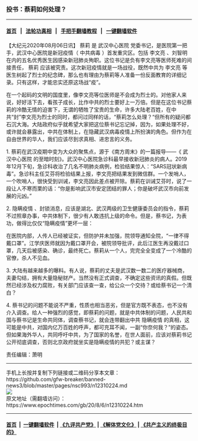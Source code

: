 ### 投书：蔡莉如何处理？
------------------------

#### [首页](https://github.com/gfw-breaker/banned-news3/blob/master/README.md) &nbsp;&nbsp;|&nbsp;&nbsp; [法轮功真相](https://github.com/begood0513/basic/blob/master/README.md)  &nbsp;&nbsp;|&nbsp;&nbsp; [手把手翻墙教程](https://github.com/gfw-breaker/guides/wiki)  &nbsp;&nbsp;|&nbsp;&nbsp; [一键翻墙软件](https://github.com/gfw-breaker/nogfw/blob/master/README.md)  



<div><p>
 【大纪元2020年08月06日讯】
 <ok href="https://www.epochtimes.com/gb/tag/%E8%94%A1%E8%8E%89.html">
  蔡莉
 </ok>
 是
 <ok href="https://www.epochtimes.com/gb/tag/%E6%AD%A6%E6%B1%89%E4%B8%AD%E5%BF%83%E5%8C%BB%E9%99%A2.html">
  武汉中心医院
 </ok>
 党委书记，是医院第一把手，武汉中心医院是新冠疫情（
 <ok href="https://www.epochtimes.com/gb/tag/%E4%B8%AD%E5%85%B1%E7%97%85%E6%AF%92.html">
  中共病毒
 </ok>
 ）首发重灾区。包括
 <ok href="https://www.epochtimes.com/gb/tag/%E6%9D%8E%E6%96%87%E4%BA%AE.html">
  李文亮
 </ok>
 、刘智明在内的五名优秀医生因感染新冠肺炎殉职。这位书记是负有李文亮等医师死难的间接责任，
 <ok href="https://www.epochtimes.com/gb/tag/%E8%94%A1%E8%8E%89.html">
  蔡莉
 </ok>
 应该被究责。这次新冠疫情就是一场战役，既然中共为
 <ok href="https://www.epochtimes.com/gb/tag/%E6%9D%8E%E6%96%87%E4%BA%AE.html">
  李文亮
 </ok>
 等医生树起了烈士的纪念碑，那么也有理由为蔡莉等人准备一份反面教育的详细记录。只有这样，才能忠实还原这场战“疫”。
</p>
<p>
 在一个起码的文明的国度里，像李文亮等位医师是不会成为烈士的。对他家人来说，好好活下去，看孩子成长，比作中共的烈士要好上一万倍。但是在这位书记蔡莉的冷酷无情的迫害下，无谓的牺牲了宝贵的生命，许多大陆老百姓，在中共“封”李文亮为烈士的同时，都问过同样的话，“蔡莉怎么处理？“但所有的疑问都石沉大海。大陆政府似乎就希望大家把这位蔡书记忘记掉，因为，如果处理不好，或许就会暴露出，中共在体制上，在隐藏武汉病毒疫情上所扮演的角色。但作为在自由世界的华人，我们应该尽到求真相、进忠言的义务。
</p>
<p>
 1. 蔡莉在武汉疫期中变为大众的聚焦点，源于《南方周末》的一篇报导——《
 <ok href="https://www.epochtimes.com/gb/tag/%E6%AD%A6%E6%B1%89%E4%B8%AD%E5%BF%83%E5%8C%BB%E9%99%A2.html">
  武汉中心医院
 </ok>
 的至暗时刻》。武汉中心医院急诊科最早接收新冠肺炎的病人。2019年12月下旬，急诊科收治了几名不明肺炎病例，检验结果惊人：“SARS冠状新病毒”。急诊科主任艾芬将检验结果上报，李文亮把结果发到微信群。一个发哨人，一个吹哨人，很快受到训诫，李文亮因此差点被开除。蔡莉在训诫艾芬时，说了一段让人不寒而栗的话：“你是影响武汉市安定团结的罪人；你是破坏武汉市向前发展的元凶。”
</p>
<p>
 2.
 <ok href="https://www.epochtimes.com/gb/tag/%E9%9A%90%E7%9E%92%E7%96%AB%E6%83%85.html">
  隐瞒疫情
 </ok>
 、封锁消息，应该是湖北、武汉两级的卫生健康委员会的指令，蔡莉不过照章办事，中共体制下，很少有人敢违抗上级的命令。但是，蔡书记，为表功，做得比仅仅“隐瞒疫情”更坏一层：
</p>
<p>
 在医院内部，人传人已经被证实，但防护并未加强，院领导通知全院，“一律不得戴口罩”。江学庆医师就因为戴口罩开会，被院领导批评，此后江医生再没戴过口罩，几天后被感染、确诊，最终死亡。蔡莉从一个人，完完全全变成了一个冷酷的官僚，杀人不见血。
</p>
<p>
 3. 大陆有越来越多的曝料。有人说，蔡莉的丈夫是武汉数一数二的医疗器械商，夫妻勾结，拥有大量隐秘财产。当然没有正式调查，不确定这些资讯的真假。但既然已经涉及权力腐败，有关部门应该查一查，给公众一个交待？或给蔡书记一个清白？
</p>
<p>
 4. 蔡书记的问题不能说不严重，性质也相当恶劣，但是官方既不表态，也不没有介入调查。给人一种强烈的感觉，即蔡莉的问题，就是中共体制的问题，人民共和国与蔡书记是生命共同体，调查蔡书记，就会连带翻出中共
 <ok href="https://www.epochtimes.com/gb/tag/%E9%9A%90%E7%9E%92%E7%96%AB%E6%83%85.html">
  隐瞒疫情
 </ok>
 的真相，这可能是中共，对国内亿万百姓的呼声，都可充耳不闻，一副“你奈何我？”的姿态。但如果海外华人，共同呼吁中共，为了国家的名誉，在世人面前，应该对蔡莉书记公开彻底调查，否则北京政府就坐实是隐瞒疫情的共犯？或主谋？
</p>
<p>
 责任编辑：萧明
</p>
</div>
<hr/>
手机上长按并复制下列链接或二维码分享本文章：<br/>
https://github.com/gfw-breaker/banned-news3/blob/master/pages/nsc993/n12310224.md <br/>
<a href='https://github.com/gfw-breaker/banned-news3/blob/master/pages/nsc993/n12310224.md'><img src='https://github.com/gfw-breaker/banned-news3/blob/master/pages/nsc993/n12310224.md.png'/></a> <br/>
原文地址（需翻墙访问）：https://www.epochtimes.com/gb/20/8/6/n12310224.htm


------------------------
#### [首页](https://github.com/gfw-breaker/banned-news3/blob/master/README.md) &nbsp;|&nbsp; [一键翻墙软件](https://github.com/gfw-breaker/nogfw/blob/master/README.md) &nbsp;| [《九评共产党》](https://github.com/gfw-breaker/9ping.md/blob/master/README.md#九评之一评共产党是什么) | [《解体党文化》](https://github.com/gfw-breaker/jtdwh.md/blob/master/README.md) | [《共产主义的终极目的》](https://github.com/gfw-breaker/gczydzjmd.md/blob/master/README.md)


<img src='http://gfw-breaker.win/banned-news3/pages/nsc993/n12310224.md' width='0px' height='0px'/>